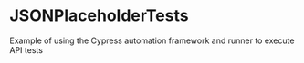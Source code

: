 # JSONPlaceholderTests
Example of using the Cypress automation framework and runner to execute API tests
